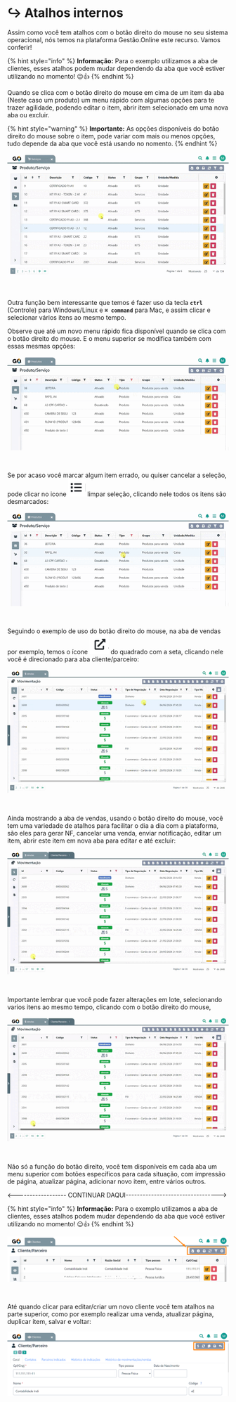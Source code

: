 # ↪️ Atalhos internos

Assim como você tem atalhos com o botão direito do mouse no seu sistema operacional, nós temos na plataforma Gestão.Online este recurso. Vamos conferir!

{% hint style="info" %}
**Informação:** Para o exemplo utilizamos a aba de clientes, esses atalhos podem mudar dependendo da aba que você estiver utilizando no momento! 😉👍
{% endhint %}

Quando se clica com o botão direito do mouse em cima de um item da aba (Neste caso um produto) um menu rápido com algumas opções para te trazer agilidade, podendo editar o item, abrir item selecionado em uma nova aba ou excluir.

{% hint style="warning" %}
**Importante:** As opções disponíveis do botão direito do mouse sobre o item, pode variar com mais ou menos opções, tudo depende da aba que você está usando no nomento.
{% endhint %}

![Neste exemplo utilizamos a aba Produtos](/erp-v2/assets/atalho_interno_btn_direito.gif)

<br>

Outra função bem interessante que temos é fazer uso da tecla **`ctrl`** (Controle) para Windows/Linux e **`⌘ command`** para Mac, e assim clicar e selecionar vários itens ao mesmo tempo.

Observe que até um novo menu rápido fica disponível quando se clica com o botão direito do mouse. E o menu superior se modifica também com essas mesmas opções:

![](/erp-v2/assets/atalho_btn_ctrl.gif)

<br>

Se por acaso você marcar algum item errado, ou quiser cancelar a seleção, pode clicar no icone <img src="/erp-v2/assets/modulos/icon_limpar_selecao.png" alt="" data-size="line"> limpar seleção, clicando nele todos os itens são desmarcados:

![](/erp-v2/assets/atalho_btn_ctrl_limpar.gif)

<br>

Seguindo o exemplo de uso do botão direito do mouse, na aba de vendas por exemplo, temos o ícone <img src="/erp-v2/assets/modulos/icon_abrir_editar_item_nova_aba_mouse.png" alt="" data-size="line"> do quadrado com a seta, clicando nele você é direcionado para aba cliente/parceiro:

![](/erp-v2/assets/atalho_icone_vendas.gif)

<br>

Ainda mostrando a aba de vendas, usando o botão direito do mouse, você tem uma variedade de atalhos para facilitar o dia a dia com a plataforma, são eles para gerar NF, cancelar uma venda, enviar notificação, editar um item, abrir este item em nova aba para editar e até excluir:

![](/erp-v2/assets/atalho_btn_mouse_vendas.gif)

<br>

Importante lembrar que você pode fazer alterações em lote, selecionando varios itens ao mesmo tempo, clicando com o botão direito do mouse, 

![](/erp-v2/assets/atalho_btn_mouse_vendas.gif)

<br>

Não só a função do botão direito, você tem disponíveis em cada aba um menu superior com botões específicos para cada situação, com impressão de página, atualizar página, adicionar novo item, entre vários outros.

<------------------ CONTINUAR DAQUI--------------------------------->

{% hint style="info" %}
**Informação:** Para o exemplo utilizamos a aba de clientes, esses atalhos podem mudar dependendo da aba que você estiver utilizando no momento! 😉👍
{% endhint %}

![](/erp-v2/assets/atalho_interno_botoes.png)

<br>

Até quando clicar para editar/criar um novo cliente você tem atalhos na parte superior, como por exemplo realizar uma venda, atualizar página, duplicar item, salvar e voltar:

![](/erp-v2/assets/atalho_interno_botoes_cliente.png)